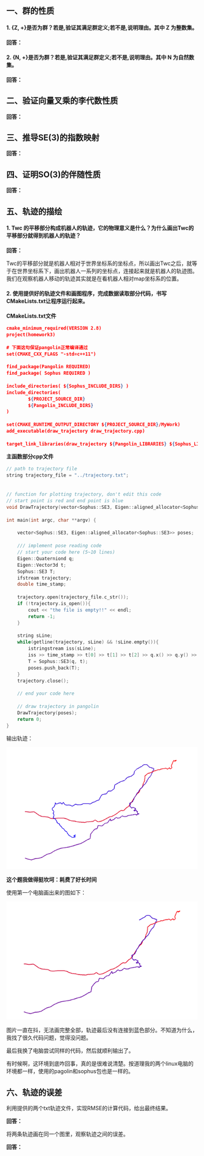 ## 一、群的性质
#### 1. {Z, +}是否为群？若是,验证其满足群定义;若不是,说明理由。其中 Z 为整数集。

**回答：**


#### 2. {N, +}是否为群？若是,验证其满足群定义;若不是,说明理由。其中 N 为自然数集。

**回答：**

## 二、验证向量叉乘的李代数性质

**回答：**


## 三、推导SE(3)的指数映射

**回答：**

## 四、证明SO(3)的伴随性质

**回答：**

## 五、轨迹的描绘

#### 1. Twc 的平移部分构成机器人的轨迹，它的物理意义是什么？为什么画出Twc的平移部分就得到机器人的轨迹？

**回答：**

Twc的平移部分就是机器人相对于世界坐标系的坐标点，所以画出Twc之后，就等于在世界坐标系下，画出机器人一系列的坐标点，连接起来就是机器人的轨迹图。我们在观察机器人移动的轨迹其实就是在看机器人相对map坐标系的位置。

#### 2. 使用提供好的轨迹文件和画图程序，完成数据读取部分代码，书写CMakeLists.txt让程序运行起来。

**CMakeLists.txt文件**

```json
cmake_minimum_required(VERSION 2.8)
project(homework3)

# 下面这句保证pangolin正常编译通过
set(CMAKE_CXX_FLAGS "-std=c++11")

find_package(Pangolin REQUIRED)
find_package( Sophus REQUIRED )

include_directories( ${Sophus_INCLUDE_DIRS} )
include_directories(
        ${PROJECT_SOURCE_DIR}
        ${Pangolin_INCLUDE_DIRS}
)

set(CMAKE_RUNTIME_OUTPUT_DIRECTORY ${PROJECT_SOURCE_DIR}/MyWork)
add_executable(draw_trajectory draw_trajectory.cpp)

target_link_libraries(draw_trajectory ${Pangolin_LIBRARIES} ${Sophus_LIBRARIES})
```

**主函数部分cpp文件**

```cpp
// path to trajectory file
string trajectory_file = "../trajectory.txt";


// function for plotting trajectory, don't edit this code
// start point is red and end point is blue
void DrawTrajectory(vector<Sophus::SE3, Eigen::aligned_allocator<Sophus::SE3>>);

int main(int argc, char **argv) {

    vector<Sophus::SE3, Eigen::aligned_allocator<Sophus::SE3>> poses;

    /// implement pose reading code
    // start your code here (5~10 lines)
    Eigen::Quaterniond q;
    Eigen::Vector3d t;
    Sophus::SE3 T;
    ifstream trajectory;
    double time_stamp;

    trajectory.open(trajectory_file.c_str());
    if (!trajectory.is_open()){
        cout << "the file is empty!!" << endl;
        return -1;
    }

    string sLine;
    while(getline(trajectory, sLine) && !sLine.empty()){
        istringstream iss(sLine);
        iss >> time_stamp >> t[0] >> t[1] >> t[2] >> q.x() >> q.y() >> q.z() >> q.w();
        T = Sophus::SE3(q, t);
        poses.push_back(T);
    }
    trajectory.close();

    // end your code here

    // draw trajectory in pangolin
    DrawTrajectory(poses);
    return 0;
}

```

输出轨迹：

![](assets/markdown-img-paste-20190702163617829.png)



**这个题我做得挺坎坷：耗费了好长时间**

使用第一个电脑画出来的图如下：

![](1561991427377.png)

图片一直在抖，无法画完整全部，轨迹最后没有连接到蓝色部分。不知道为什么，我找了很久代码问题，觉得没问题。

最后我换了电脑尝试同样的代码，然后就顺利输出了。

有时候啊，这环境到底咋回事，真的是很难说清楚。按道理我的两个linux电脑的环境都一样，使用的pagolin和sophus包也是一样的。



## 六、轨迹的误差

利用提供的两个txt轨迹文件，实现RMSE的计算代码，给出最终结果。

**回答：**


将两条轨迹画在同一个图里，观察轨迹之间的误差。

**回答：**
